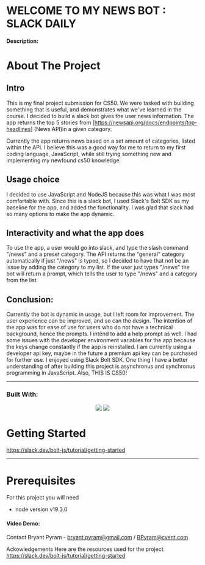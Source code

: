 # WELCOME TO MY NEWS BOT : SLACK DAILY 

#### Description:

# About The Project

## Intro
This is my final project submission for CS50. We were tasked with building something that is useful, and demonstrates what we've learned in the course. I decided to build a slack bot gives the user news information. The app returns the top 5 stories from [https://newsapi.org/docs/endpoints/top-headlines] (News API)in a given category.

Currently the app returns news based on a set amount of categories, listed within the API. I believe this was a good way for me to return to my first coding language, JavaScript, while still trying something new and implementing my newfound cs50 knowledge.

## Usage choice
I decided to use JavaScript and NodeJS because this was what I was most comfortable with. Since this is a slack bot, I used Slack's Bolt SDK as my baseline for the app, and added the functionality. I was glad that slack had so many options to make the app dynamic. 

## Interactivity and what the app does 
To use the app, a user would go into slack, and type the slash command "/news" and a preset category. The API returns the "general" category automatically if just "/news" is typed, so I decided to have that not be an issue by adding the category to my list. If the user just types "/news" the bot will return a prompt, which tells the user to type "/news" and a category from the list. 

## Conclusion:

Currently the bot is dynamic in usage, but I left room for improvement. The user experience can be improved, and so can the design. The intention of the app was for ease of use for users who do not have a technical background, hence the prompts. I intend to add a help prompt as well. I had some issues with the developer environment variables for the app because the keys change constantly if the app is reinstalled. I am currently using a developer api key, maybe in the future a premium api key can be purchased for further use. I enjoyed using Slack Bolt SDK. One thing I have a better understanding of after building this project is asynchronus and synchronus programming in JavaScript. Also, THIS IS CS50! 

<hr>

### Built With:
<p align="center">
    <img src="https://img.shields.io/badge/Javascript-yellow" />
     <img src="https://img.shields.io/badge/-node.js-green" />

</p>
<!-- GETTING STARTED -->

# Getting Started

https://slack.dev/bolt-js/tutorial/getting-started

<hr>

# Prerequisites 
For this project you will need 

* node version v19.3.0
#### Video Demo:  <URL HERE>
    






Contact
Bryant Pyram - bryant.pyram@gmail.com / BPyram@cvent.com

Ackowledgements 
Here are the resources used for the project. 
https://slack.dev/bolt-js/tutorial/getting-started
